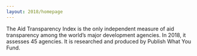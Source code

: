 ```yaml
---
layout: 2018/homepage
---
```


The Aid Transparency Index is the only independent measure of aid transparency among the world’s major development agencies. In 2018, it assesses 45 agencies. It is researched and produced by Publish What You Fund. 
